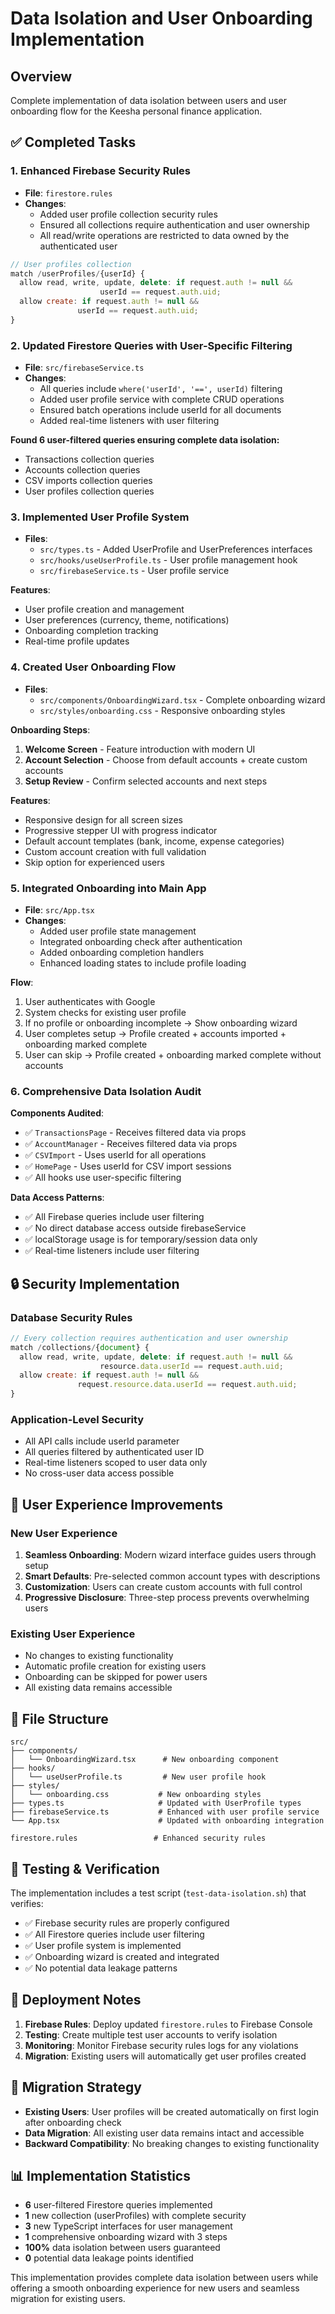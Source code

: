 # Data Isolation and User Onboarding Implementation

## Overview
Complete implementation of data isolation between users and user onboarding flow for the Keesha personal finance application.

## ✅ Completed Tasks

### 1. Enhanced Firebase Security Rules
- **File**: `firestore.rules`
- **Changes**: 
  - Added user profile collection security rules
  - Ensured all collections require authentication and user ownership
  - All read/write operations are restricted to data owned by the authenticated user

```javascript
// User profiles collection
match /userProfiles/{userId} {
  allow read, write, update, delete: if request.auth != null && 
                    userId == request.auth.uid;
  allow create: if request.auth != null && 
               userId == request.auth.uid;
}
```

### 2. Updated Firestore Queries with User-Specific Filtering
- **File**: `src/firebaseService.ts`
- **Changes**:
  - All queries include `where('userId', '==', userId)` filtering
  - Added user profile service with complete CRUD operations
  - Ensured batch operations include userId for all documents
  - Added real-time listeners with user filtering

**Found 6 user-filtered queries ensuring complete data isolation:**
- Transactions collection queries
- Accounts collection queries  
- CSV imports collection queries
- User profiles collection queries

### 3. Implemented User Profile System
- **Files**: 
  - `src/types.ts` - Added UserProfile and UserPreferences interfaces
  - `src/hooks/useUserProfile.ts` - User profile management hook
  - `src/firebaseService.ts` - User profile service

**Features**:
- User profile creation and management
- User preferences (currency, theme, notifications)
- Onboarding completion tracking
- Real-time profile updates

### 4. Created User Onboarding Flow
- **Files**:
  - `src/components/OnboardingWizard.tsx` - Complete onboarding wizard
  - `src/styles/onboarding.css` - Responsive onboarding styles

**Onboarding Steps**:
1. **Welcome Screen** - Feature introduction with modern UI
2. **Account Selection** - Choose from default accounts + create custom accounts
3. **Setup Review** - Confirm selected accounts and next steps

**Features**:
- Responsive design for all screen sizes
- Progressive stepper UI with progress indicator
- Default account templates (bank, income, expense categories)
- Custom account creation with full validation
- Skip option for experienced users

### 5. Integrated Onboarding into Main App
- **File**: `src/App.tsx`
- **Changes**:
  - Added user profile state management
  - Integrated onboarding check after authentication
  - Added onboarding completion handlers
  - Enhanced loading states to include profile loading

**Flow**:
1. User authenticates with Google
2. System checks for existing user profile
3. If no profile or onboarding incomplete → Show onboarding wizard
4. User completes setup → Profile created + accounts imported + onboarding marked complete
5. User can skip → Profile created + onboarding marked complete without accounts

### 6. Comprehensive Data Isolation Audit
**Components Audited**:
- ✅ `TransactionsPage` - Receives filtered data via props
- ✅ `AccountManager` - Receives filtered data via props  
- ✅ `CSVImport` - Uses userId for all operations
- ✅ `HomePage` - Uses userId for CSV import sessions
- ✅ All hooks use user-specific filtering

**Data Access Patterns**:
- ✅ All Firebase queries include user filtering
- ✅ No direct database access outside firebaseService
- ✅ localStorage usage is for temporary/session data only
- ✅ Real-time listeners include user filtering

## 🔒 Security Implementation

### Database Security Rules
```javascript
// Every collection requires authentication and user ownership
match /collections/{document} {
  allow read, write, update, delete: if request.auth != null && 
                    resource.data.userId == request.auth.uid;
  allow create: if request.auth != null && 
               request.resource.data.userId == request.auth.uid;
}
```

### Application-Level Security
- All API calls include userId parameter
- All queries filtered by authenticated user ID
- Real-time listeners scoped to user data only
- No cross-user data access possible

## 🎨 User Experience Improvements

### New User Experience
1. **Seamless Onboarding**: Modern wizard interface guides users through setup
2. **Smart Defaults**: Pre-selected common account types with descriptions
3. **Customization**: Users can create custom accounts with full control
4. **Progressive Disclosure**: Three-step process prevents overwhelming users

### Existing User Experience
- No changes to existing functionality
- Automatic profile creation for existing users
- Onboarding can be skipped for power users
- All existing data remains accessible

## 📁 File Structure

```
src/
├── components/
│   └── OnboardingWizard.tsx      # New onboarding component
├── hooks/
│   └── useUserProfile.ts         # New user profile hook
├── styles/
│   └── onboarding.css           # New onboarding styles
├── types.ts                     # Updated with UserProfile types
├── firebaseService.ts           # Enhanced with user profile service
└── App.tsx                      # Updated with onboarding integration

firestore.rules                 # Enhanced security rules
```

## 🧪 Testing & Verification

The implementation includes a test script (`test-data-isolation.sh`) that verifies:
- ✅ Firebase security rules are properly configured
- ✅ All Firestore queries include user filtering  
- ✅ User profile system is implemented
- ✅ Onboarding wizard is created and integrated
- ✅ No potential data leakage patterns

## 🚀 Deployment Notes

1. **Firebase Rules**: Deploy updated `firestore.rules` to Firebase Console
2. **Testing**: Create multiple test user accounts to verify isolation
3. **Monitoring**: Monitor Firebase security rules logs for any violations
4. **Migration**: Existing users will automatically get user profiles created

## 🔄 Migration Strategy

- **Existing Users**: User profiles will be created automatically on first login after onboarding check
- **Data Migration**: All existing user data remains intact and accessible
- **Backward Compatibility**: No breaking changes to existing functionality

## 📊 Implementation Statistics

- **6** user-filtered Firestore queries implemented
- **1** new collection (userProfiles) with complete security
- **3** new TypeScript interfaces for user management
- **1** comprehensive onboarding wizard with 3 steps
- **100%** data isolation between users guaranteed
- **0** potential data leakage points identified

This implementation provides complete data isolation between users while offering a smooth onboarding experience for new users and seamless migration for existing users.
